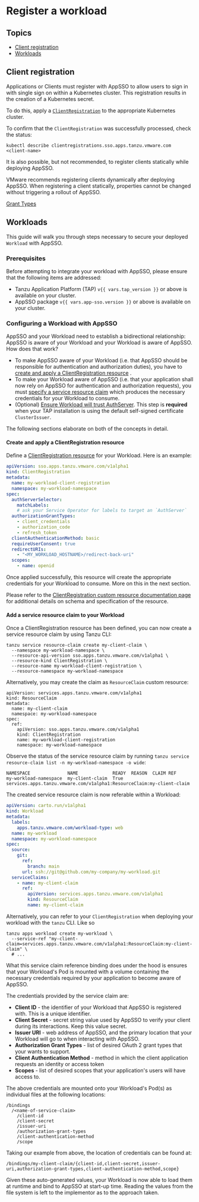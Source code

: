 # Register a workload

## Topics

- [Client registration](#client-registration)
- [Workloads](#workloads)

## Client registration

Applications or Clients must register with AppSSO to allow users to sign in with single sign on within a Kubernetes cluster.
This registration results in the creation of a Kubernetes secret.

To do this, apply a [`ClientRegistration`](../crds/clientregistration.md) to the appropriate Kubernetes cluster.

To confirm that the `ClientRegistration` was successfully processed, check the status:

```shell
kubectl describe clientregistrations.sso.apps.tanzu.vmware.com <client-name>
```

It is also possible, but not recommended, to register clients statically while deploying AppSSO.

VMware recommends registering clients dynamically after deploying AppSSO. When registering a client 
statically, properties cannot be changed without triggering a rollout of AppSSO.

[Grant Types](grant-types.md)

## Workloads

This guide will walk you through steps necessary to secure your deployed `Workload` with AppSSO.

### Prerequisites

Before attempting to integrate your workload with AppSSO, please ensure that the following items are addressed:

- Tanzu Application Platform (TAP) `v{{ vars.tap_version }}` or above is available on your cluster.
- AppSSO package `v{{ vars.app-sso.version }}` or above is available on your cluster.

### Configuring a Workload with AppSSO

AppSSO and your Workload need to establish a bidirectional relationship: AppSSO is aware of your Workload and your
Workload is aware of AppSSO. How does that work?

- To make AppSSO aware of your Workload (i.e. that AppSSO should be responsible for authentication and authorization
  duties), you have to [create and apply a ClientRegistration resource](#create-and-apply-a-clientregistration-resource)
  .
- To make your Workload aware of AppSSO (i.e. that your application shall now rely on AppSSO for authentication and
  authorization requests), you must [specify a service resource claim](#add-a-service-resource-claim-to-your-workload)
  which produces the necessary credentials for your Workload to consume.
- (Optional) [Ensure Workload will trust AuthServer](../service-operators/workload-trust-custom-ca.hbs.md). This step
  is **required** when your TAP installation is using the default self-signed certificate `ClusterIssuer`.

The following sections elaborate on both of the concepts in detail.

#### Create and apply a ClientRegistration resource

Define a [ClientRegistration resource](../crds/clientregistration.md) for your Workload. Here is an example:

```yaml
apiVersion: sso.apps.tanzu.vmware.com/v1alpha1
kind: ClientRegistration
metadata:
  name: my-workload-client-registration
  namespace: my-workload-namespace
spec:
  authServerSelector:
    matchLabels:
    # ask your Service Operator for labels to target an `AuthServer`
  authorizationGrantTypes:
    - client_credentials
    - authorization_code
    - refresh_token
  clientAuthenticationMethod: basic
  requireUserConsent: true
  redirectURIs:
    - "<MY_WORKLOAD_HOSTNAME>/redirect-back-uri"
  scopes:
    - name: openid
```

Once applied successfully, this resource will create the appropriate credentials for your Workload to consume. More on
this in the next section.

Please refer to the [ClientRegistration custom resource documentation page](../crds/clientregistration.md) for
additional details on schema and specification of the resource.

#### Add a service resource claim to your Workload

Once a ClientRegistration resource has been defined, you can now create a service resource claim by using Tanzu CLI:

```shell
tanzu service resource-claim create my-client-claim \
  --namespace my-workload-namespace \
  --resource-api-version sso.apps.tanzu.vmware.com/v1alpha1 \
  --resource-kind ClientRegistration \
  --resource-name my-workload-client-registration \
  --resource-namespace my-workload-namespace
```

Alternatively, you may create the claim as `ResourceClaim` custom resource:

```shell
apiVersion: services.apps.tanzu.vmware.com/v1alpha1
kind: ResourceClaim
metadata:
  name: my-client-claim
  namespace: my-workload-namespace
spec:
  ref:
    apiVersion: sso.apps.tanzu.vmware.com/v1alpha1
    kind: ClientRegistration
    name: my-workload-client-registration
    namespace: my-workload-namespace
```

Observe the status of the service resource claim by running `tanzu service resource-claim list -n my-workload-namespace -o wide`:

```text
NAMESPACE              NAME             READY  REASON  CLAIM REF
my-workload-namespace  my-client-claim  True           services.apps.tanzu.vmware.com/v1alpha1:ResourceClaim:my-client-claim
```

The created service resource claim is now referable within a Workload:

```yaml
apiVersion: carto.run/v1alpha1
kind: Workload
metadata:
  labels:
    apps.tanzu.vmware.com/workload-type: web
  name: my-workload
  namespace: my-workload-namespace
spec:
  source:
    git:
      ref:
        branch: main
      url: ssh://git@github.com/my-company/my-workload.git
  serviceClaims:
    - name: my-client-claim
      ref:
        apiVersion: services.apps.tanzu.vmware.com/v1alpha1
        kind: ResourceClaim
        name: my-client-claim
```

Alternatively, you can refer to your `ClientRegistration` when deploying your workload with the `tanzu` CLI. Like so

```shell
tanzu apps workload create my-workload \
  --service-ref "my-client-claim=services.apps.tanzu.vmware.com/v1alpha1:ResourceClaim:my-client-claim" \
  # ...
```

What this service claim reference binding does under the hood is ensures that your Workload's Pod is mounted with a
volume containing the necessary credentials required by your application to become aware of AppSSO.

The credentials provided by the service claim are:

- **Client ID** - the identifier of your Workload that AppSSO is registered with. This is a unique identifier.
- **Client Secret** - secret string value used by AppSSO to verify your client during its interactions. Keep this value
  secret.
- **Issuer URI** - web address of AppSSO, and the primary location that your Workload will go to when interacting with
  AppSSO.
- **Authorization Grant Types** - list of desired OAuth 2 grant types that your wants to support.
- **Client Authentication Method** - method in which the client application requests an identity or access token
- **Scopes** - list of desired scopes that your application's users will have access to.

The above credentials are mounted onto your Workload's Pod(s) as individual files at the following locations:

```shell
/bindings
  /<name-of-service-claim>
    /client-id
    /client-secret
    /issuer-uri
    /authorization-grant-types
    /client-authentication-method
    /scope
```

Taking our example from above, the location of credentials can be found at:

```shell
/bindings/my-client-claim/{client-id,client-secret,issuer-uri,authorization-grant-types,client-authentication-method,scope}
```

Given these auto-generated values, your Workload is now able to load them at runtime and bind to AppSSO at start-up
time. Reading the values from the file system is left to the implementor as to the approach taken.
